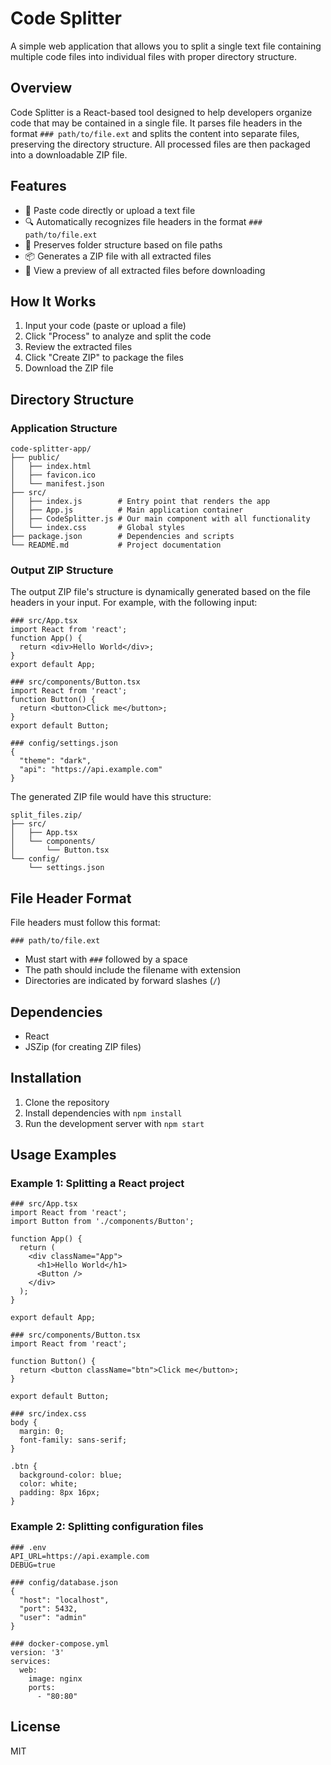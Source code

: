 # Code Splitter

A simple web application that allows you to split a single text file containing multiple code files into individual files with proper directory structure.

## Overview

Code Splitter is a React-based tool designed to help developers organize code that may be contained in a single file. It parses file headers in the format `### path/to/file.ext` and splits the content into separate files, preserving the directory structure. All processed files are then packaged into a downloadable ZIP file.

## Features

- 📝 Paste code directly or upload a text file
- 🔍 Automatically recognizes file headers in the format `### path/to/file.ext`
- 📁 Preserves folder structure based on file paths
- 📦 Generates a ZIP file with all extracted files
- 🔄 View a preview of all extracted files before downloading

## How It Works

1. Input your code (paste or upload a file)
2. Click "Process" to analyze and split the code
3. Review the extracted files
4. Click "Create ZIP" to package the files
5. Download the ZIP file

## Directory Structure

### Application Structure

```
code-splitter-app/
├── public/
│   ├── index.html
│   ├── favicon.ico
│   └── manifest.json
├── src/
│   ├── index.js        # Entry point that renders the app
│   ├── App.js          # Main application container
│   ├── CodeSplitter.js # Our main component with all functionality
│   └── index.css       # Global styles
├── package.json        # Dependencies and scripts
└── README.md           # Project documentation
```

### Output ZIP Structure

The output ZIP file's structure is dynamically generated based on the file headers in your input. For example, with the following input:

```
### src/App.tsx
import React from 'react';
function App() {
  return <div>Hello World</div>;
}
export default App;

### src/components/Button.tsx
import React from 'react';
function Button() {
  return <button>Click me</button>;
}
export default Button;

### config/settings.json
{
  "theme": "dark",
  "api": "https://api.example.com"
}
```

The generated ZIP file would have this structure:

```
split_files.zip/
├── src/
│   ├── App.tsx
│   └── components/
│       └── Button.tsx
└── config/
    └── settings.json
```

## File Header Format

File headers must follow this format:

```
### path/to/file.ext
```

- Must start with `###` followed by a space
- The path should include the filename with extension
- Directories are indicated by forward slashes (`/`)

## Dependencies

- React
- JSZip (for creating ZIP files)

## Installation

1. Clone the repository
2. Install dependencies with `npm install`
3. Run the development server with `npm start`

## Usage Examples

### Example 1: Splitting a React project

```
### src/App.tsx
import React from 'react';
import Button from './components/Button';

function App() {
  return (
    <div className="App">
      <h1>Hello World</h1>
      <Button />
    </div>
  );
}

export default App;

### src/components/Button.tsx
import React from 'react';

function Button() {
  return <button className="btn">Click me</button>;
}

export default Button;

### src/index.css
body {
  margin: 0;
  font-family: sans-serif;
}

.btn {
  background-color: blue;
  color: white;
  padding: 8px 16px;
}
```

### Example 2: Splitting configuration files

```
### .env
API_URL=https://api.example.com
DEBUG=true

### config/database.json
{
  "host": "localhost",
  "port": 5432,
  "user": "admin"
}

### docker-compose.yml
version: '3'
services:
  web:
    image: nginx
    ports:
      - "80:80"
```

## License

MIT
